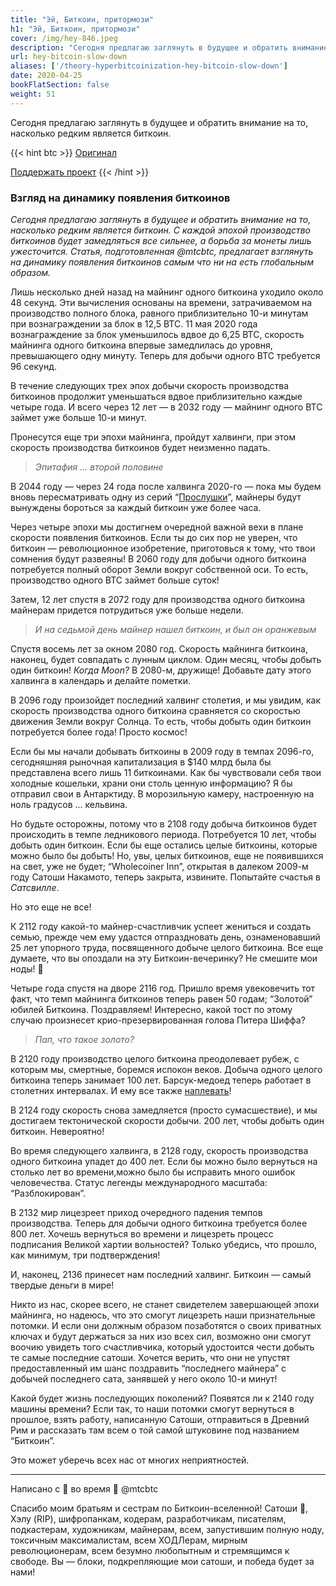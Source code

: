 ```yaml
---
title: "Эй, Биткоин, притормози"
h1: "Эй, Биткоин, притормози"
cover: /img/hey-846.jpeg
description: "Сегодня предлагаю заглянуть в будущее и обратить внимание на то, насколько редким является биткоин."
url: hey-bitcoin-slow-down
aliases: ['/theory-hyperbitcoinization-hey-bitcoin-slow-down']
date: 2020-04-25
bookFlatSection: false
weight: 51
---
```


Сегодня предлагаю заглянуть в будущее и обратить внимание на то, насколько редким является биткоин.

{{< hint btc >}}
[Оригинал](https://mtc.medium.com/hey-bitcoin-slow-down-d5a692d07619)

[Поддержать проект](/contribute/)
{{< /hint >}}

### Взгляд на динамику появления биткоинов

_Сегодня предлагаю заглянуть в будущее и обратить внимание на то, насколько редким является биткоин. С каждой эпохой производство биткоинов будет замедляться все сильнее, а борьба за монеты лишь ужесточится. Статья, подготовленная @mtcbtc, предлагает взглянуть на динамику появления биткоинов самым что ни на есть глобальным образом._  

Лишь несколько дней назад на майнинг одного биткоина уходило около 48 секунд. Эти вычисления основаны на времени, затрачиваемом на производство полного блока, равного приблизительно 10-и минутам при вознаграждении за блок в 12,5 BTC. 11 мая 2020 года вознаграждение за блок уменьшилось вдвое до 6,25 BTC, скорость майнинга одного биткоина впервые замедлилась до уровня, превышающего одну минуту. Теперь для добычи одного BTC требуется 96 секунд.

В течение следующих трех эпох добычи скорость производства биткоинов продолжит уменьшаться вдвое приблизительно каждые четыре года. И всего через 12 лет — в 2032 году — майнинг одного BTC займет уже больше 10-и минут.

Пронесутся еще три эпохи майнинга, пройдут халвинги, при этом скорость производства биткоинов будет неизменно падать.

> _Эпитафия ... второй половине_

В 2044 году — через 24 года после халвинга 2020-го — пока мы будем вновь пересматривать одну из серий “[Прослушки](https://ru.wikipedia.org/wiki/%D0%9F%D1%80%D0%BE%D1%81%D0%BB%D1%83%D1%88%D0%BA%D0%B0%D1%91)”, майнеры будут вынуждены бороться за каждый биткоин уже более часа.

Через четыре эпохи мы достигнем очередной важной вехи в плане скорости появления биткоинов. Если ты до сих пор не уверен, что биткоин — революционное изобретение, приготовься к тому, что твои сомнения будут развеяны! В 2060 году для добычи одного биткоина потребуется полный оборот Земли вокруг собственной оси. То есть, производство одного BTC займет больше суток!

Затем, 12 лет спустя в 2072 году для производства одного биткоина майнерам придется потрудиться уже больше недели.

> _И на седьмой день майнер нашел биткоин, и был он оранжевым_

Спустя восемь лет за окном 2080 год. Скорость майнинга биткоина, наконец, будет совпадать с лунным циклом. Один месяц, чтобы добыть один биткоин! _Когда Moon?_ В 2080-м, дружище! Добавьте дату этого халвинга в календарь и делайте пометки.

В 2096 году произойдет последний халвинг столетия, и мы увидим, как скорость производства одного биткоина сравняется со скоростью движения Земли вокруг Солнца. То есть, чтобы добыть один биткоин потребуется более года! Просто космос!

Если бы мы начали добывать биткоины в 2009 году в темпах 2096-го, сегодняшняя рыночная капитализация в $140 млрд была бы представлена всего лишь 11 биткоинами. Как бы чувствовали себя твои холодные кошельки, храни они столь ценную информацию? Я бы отправил свои в Антарктиду. В морозильную камеру, настроенную на ноль градусов ... кельвина.

Но будьте осторожны, потому что в 2108 году добыча биткоинов будет происходить в темпе ледникового периода. Потребуется 10 лет, чтобы добыть один биткоин. Если бы еще остались целые биткоины, которые можно было бы добыть! Но, увы, целых биткоинов, еще не появившихся на свет, уже не будет; “Wholecoiner Inn”, открытая в далеком 2009-м году Сатоши Накамото, теперь закрыта, извините. Попытайте счастья в _Сатсвилле_.

Но это еще не все!

К 2112 году какой-то майнер-счастливчик успеет жениться и создать семью, прежде чем ему удастся отпраздновать день, ознаменовавший 25 лет упорного труда, посвященного добыче целого биткоина. Все еще думаете, что вы опоздали на эту Биткоин-вечеринку? Не смешите мои ноды! 🤣

Четыре года спустя на дворе 2116 год. Пришло время увековечить тот факт, что темп майнинга биткоинов теперь равен 50 годам; “Золотой” юбилей Биткоина. Поздравляем! Интересно, какой тост по этому случаю произнесет крио-презервированная голова Питера Шиффа?

> _Пап, что такое золото?_

В 2120 году производство целого биткоина преодолевает рубеж, с которым мы, смертные, боремся испокон веков. Добыча одного целого биткоина теперь занимает 100 лет. Барсук-медоед теперь работает в столетних интервалах. И ему все также [наплевать](https://link.medium.com/gcM4D2Wjw5)!

В 2124 году скорость снова замедляется (просто сумасшествие), и мы достигаем тектонической скорости добычи. 200 лет, чтобы добыть один биткоин. Невероятно!

Во время следующего халвинга, в 2128 году, скорость производства одного биткоина упадет до 400 лет. Если бы можно было вернуться на столько лет во времени,можно было бы исправить много ошибок человечества. Статус легенды международного масштаба: “Разблокирован”.

В 2132 мир лицезреет приход очередного падения темпов производства. Теперь для добычи одного биткоина требуется более 800 лет. Хочешь вернуться во времени и лицезреть процесс подписания Великой хартии вольностей? Только убедись, что прошло, как минимум, три подтверждения!

И, наконец, 2136 принесет нам последний халвинг. Биткоин — самый твердые деньги в мире!

Никто из нас, скорее всего, не станет свидетелем завершающей эпохи майнинга, но надеюсь, что это смогут лицезреть наши признательные потомки. И если они должным образом позаботятся о своих приватных ключах и будут держаться за них изо всех сил, возможно они смогут воочию увидеть того счастливчика, который удостоится чести добыть те самые последние сатоши. Хочется верить, что они не упустят предоставленный им шанс поздравить “последнего майнера” с добычей последнего сата, занявшей у него около 10-и минут!

Какой будет жизнь последующих поколений? Появятся ли к 2140 году машины времени? Если так, то наши потомки смогут вернуться в прошлое, взять работу, написанную Сатоши, отправиться в Древний Рим и рассказать там всем о той самой штуковине под названием “Биткоин”.  

Это может уберечь всех нас от многих неприятностей.  

_____________________________________________  

Написано с 🧡 во время 🦠 @mtcbtc

Спасибо моим братьям и сестрам по Биткоин-вселенной! Сатоши 🙏, Хэлу (RIP), шифропанкам, кодерам, разработчикам, писателям, подкастерам, художникам, майнерам, всем, запустившим полную ноду, токсичным максималистам, всем ХОДЛерам, мирным революционерам, всем безумно любопытным и стремящимся к свободе. Вы — блоки, подкрепляющие мои сатоши, и победа будет за нами!